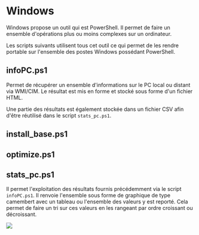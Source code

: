 # Windows

Windows propose un outil qui est PowerShell. Il permet de faire un ensemble d'opérations plus ou moins complexes sur un ordinateur.

Les scripts suivants utilisent tous cet outil ce qui permet de les rendre portable sur l'ensemble des postes Windows possédant PowerShell.

## infoPC.ps1

Permet de récupérer un ensemble d'informations sur le PC local ou distant via WMI/CIM. Le résultat est mis en forme et stocké sous forme d'un fichier HTML.

Une partie des résultats est également stockée dans un fichier CSV afin d'être réutilisé dans le script ```stats_pc.ps1```.

## install_base.ps1

## optimize.ps1

## stats_pc.ps1

Il permet l'exploitation des résultats fournis précédemment via le script ```infoPC.ps1```. Il renvoie l'ensemble sous forme de graphique de type camembert avec un tableau ou l'ensemble des valeurs y est reporté. Cela permet de faire un tri sur ces valeurs en les rangeant par ordre croissant ou décroissant.

![](https://lut.im/Hu554aDFY5/Nn773p4dJx5zeyod)